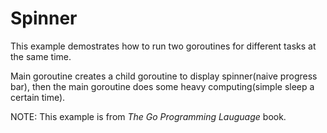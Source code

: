 # Spinner

This example demostrates how to run two goroutines for different tasks at the same time.

Main goroutine creates a child goroutine to display spinner(naive progress bar),
then the main goroutine does some heavy computing(simple sleep a certain time).

NOTE: This example is from *The Go Programming Lauguage* book.

